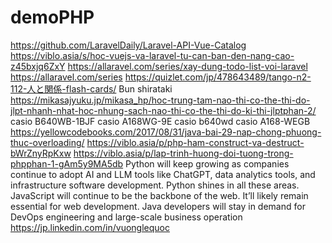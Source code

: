 # demoPHP
https://github.com/LaravelDaily/Laravel-API-Vue-Catalog
https://viblo.asia/s/hoc-vuejs-va-laravel-tu-can-ban-den-nang-cao-z45bxjq6ZxY
https://allaravel.com/series/xay-dung-todo-list-voi-laravel
https://allaravel.com/series
https://quizlet.com/jp/478643489/tango-n2-112-人と関係-flash-cards/
Bun shirataki
https://mikasajyuku.jp/mikasa_hp/hoc-trung-tam-nao-thi-co-the-thi-do-jlpt-nhanh-nhat-hoc-nhung-sach-nao-thi-co-the-thi-do-ki-thi-jlptphan-2/
casio B640WB-1BJF
casio A168WG-9E
casio b640wd
casio A168-WEGB
https://yellowcodebooks.com/2017/08/31/java-bai-29-nap-chong-phuong-thuc-overloading/
https://viblo.asia/p/php-ham-construct-va-destruct-bWrZnyRpKxw
https://viblo.asia/p/lap-trinh-huong-doi-tuong-trong-phpphan-1-gAm5y9MA5db
Python will keep growing as companies continue to adopt AI and LLM tools like ChatGPT, data analytics tools, and infrastructure software development. Python shines in all these areas. 
JavaScript will continue to be the backbone of the web. It’ll likely remain essential for web development.
Java developers will stay in demand for DevOps engineering and large-scale business operation
https://jp.linkedin.com/in/vuonglequoc
